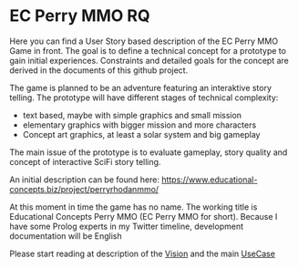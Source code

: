 # EC Perry MMO RQ

Here you can find a User Story based description of the EC Perry MMO Game in front. The goal is to define a technical concept for a prototype to gain initial experiences. Constraints and detailed goals for the concept are derived in the documents of this github project.

The game is planned to be an adventure featuring an interaktive story telling. The prototype will have different stages of technical complexity: 

- text based, maybe with simple graphics and small mission
- elementary graphics with bigger mission and more characters
- Concept art graphics, at least a solar system and big gameplay

The main issue of the prototype is to evaluate gameplay, story quality and concept of interactive SciFi story telling.

An initial description can be found here: https://www.educational-concepts.biz/project/perryrhodanmmo/

At this moment in time the game has no name. The working title is Educational Concepts Perry MMO (EC Perry MMO for short). 
Because I have some Prolog experts in my Twitter timeline, development documentation will be English

Please start reading at description of the [Vision](./UserStories/Vision.md) and the main [UseCase](./UserStories/DG_UC_Main.png)
